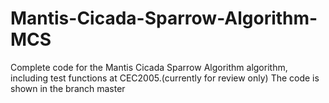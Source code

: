 # Mantis-Cicada-Sparrow-Algorithm-MCS
Complete code for the Mantis Cicada Sparrow Algorithm algorithm, including test functions at CEC2005.(currently for review only)
The code is shown in the branch master
